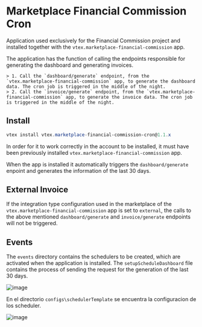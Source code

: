 # Marketplace Financial Commission Cron

Application used exclusively for the Financial Commission project and installed together with the `vtex.marketplace-financial-commission` app.

The application has the function of calling the endpoints responsible for generating the dashboard and generating invoices. 

    > 1. Call the `dashboard/generate` endpoint, from the `vtex.marketplace-financial-commission` app, to generate the dashboard data. The cron job is triggered in the middle of the night.
    > 2. Call the `invoice/generate` endpoint, from the `vtex.marketplace-financial-commission` app, to generate the invoice data. The cron job is triggered in the middle of the night.

## Install

```powershell
vtex install vtex.marketplace-financial-commission-cron@1.1.x
```

In order for it to work correctly in the account to be installed, it must have been previously installed `vtex.marketplace-financial-commission` app.

When the app is installed it automatically triggers the `dashboard/generate` enpoint and generates the information of the last 30 days.


## External Invoice

If the integration type configuration used in the marketplace of the `vtex.marketplace-financial-commission` app is set to `external`, the calls to the above mentioned `dashboard/generate` and `invoice/generate`  endpoints will not be triggered.

## Events

The `events` directory contains the schedulers to be created, which are activated when the application is installed. The `setupScheduleDashboard` file contains the process of sending the request for the generation of the last 30 days.

![image](https://user-images.githubusercontent.com/14004558/186959432-d1287f28-5f2c-4d97-9ba8-c9687467743d.png)


En el directorio `configs\schedulerTemplate` se encuentra la configuracion de los scheduler.

![image](https://user-images.githubusercontent.com/14004558/186959391-72b98072-a9ba-4859-aed1-46c9028c7f9a.png)

